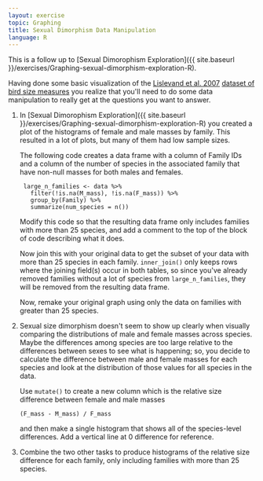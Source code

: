 ```yaml
---
layout: exercise
topic: Graphing
title: Sexual Dimorphism Data Manipulation
language: R
---
```


This is a follow up to [Sexual Dimorophism Exploration]({{ site.baseurl }}/exercises/Graphing-sexual-dimorphism-exploration-R).

Having done some basic visualization of the
[Lislevand et al. 2007](https://doi.org/10.1890/06-2054)
[dataset of bird size measures](http://www.esapubs.org/archive/ecol/E088/096/avian_ssd_jan07.txt)
you realize that you'll need to do some data manipulation to really get at the
questions you want to answer.

1. In [Sexual Dimorophism Exploration]({{ site.baseurl }}/exercises/Graphing-sexual-dimorphism-exploration-R)
you created a plot of the histograms of female and male masses by family. This
resulted in a lot of plots, but many of them had low sample sizes.

    The following code creates a data frame with a column of Family IDs and a
    column of the number of species in the associated family that have non-null
    masses for both males and females.


        large_n_families <- data %>%
          filter(!is.na(M_mass), !is.na(F_mass)) %>%
          group_by(Family) %>%
          summarize(num_species = n())


    Modify this code so that the resulting data frame only includes families
    with more than 25 species, and add a comment to the top of the block of code
    describing what it does.

    Now join this with your original data to get the subset of your data with more
    than 25 species in each family. `inner_join()` only keeps rows where the joining
    field(s) occur in both tables, so since you've already removed families without
    a lot of species from `large_n_families`, they will be removed from the resulting
    data frame.

    Now, remake your original graph using only the data on families with greater
    than 25 species.

2. Sexual size dimorphism doesn't seem to show up clearly when visually
   comparing the distributions of male and female masses across species. Maybe
   the differences among species are too large relative to the differences 
   between sexes to see what is happening; so, you decide to calculate the
   difference between male and female masses for each species and look at the
   distribution of those values for all species in the data.
   
   Use `mutate()` to create a new column which is the relative size difference
   between female and male masses 

   `(F_mass - M_mass) / F_mass`

   and then make a single histogram that shows all of the species-level
   differences. Add a vertical line at 0 difference for reference.

3. Combine the two other tasks to produce histograms of the relative size
   difference for each family, only including families with more than 25
   species.

